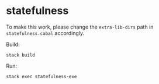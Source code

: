 # statefulness

To make this work, please change the `extra-lib-dirs` path in `statefulness.cabal` accordingly.

Build:
```
stack build
```

Run:
```
stack exec statefulness-exe
```
